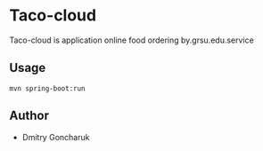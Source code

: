 # Taco-cloud 

Taco-cloud is application online food ordering by.grsu.edu.service


## Usage

```
mvn spring-boot:run
```

## Author
* Dmitry Goncharuk
